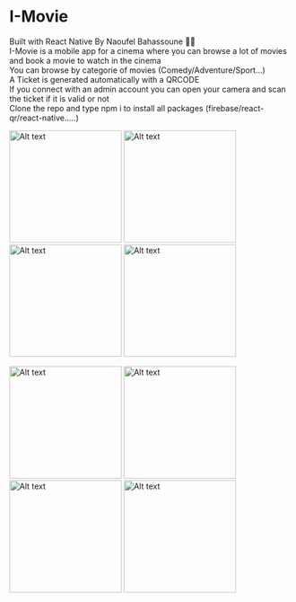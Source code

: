 # I-Movie
Built with React Native By Naoufel Bahassoune 👨‍💻 <br/>
I-Movie is a mobile app for a cinema  where you can browse a lot of movies and book a movie to watch in the cinema <br/>
You can browse by categorie of movies (Comedy/Adventure/Sport...) <br/>
A Ticket is generated automatically with a QRCODE <br/>
If you connect with an admin account you can open your camera and scan the ticket if it is valid or not <br/>
Clone the repo and type npm i to install all packages (firebase/react-qr/react-native.....) </br>
<div style="flex-direction:'row';grid-gap:30px;">
   <img
      src="https://github.com/Naoufel-LL/i-movie/assets/68982694/76675161-73fe-43b4-b246-375c614f17b0"
      alt="Alt text" width="200"
      title="Start Screen"
      style="display: inline-block; margin: 0 auto; max-width: 300px">
   <img
      src="https://github.com/Naoufel-LL/i-movie/assets/68982694/089277a9-76f7-4c79-9734-a71d21920500"
      alt="Alt text" width="200"
      title="Start Screen"
      style="display: inline-block; margin: 0 auto; max-width: 300px">
     <img
      src="https://github.com/Naoufel-LL/i-movie/assets/68982694/8274e474-ecd7-4e1c-9604-5a13a99ad19a"
      alt="Alt text" width="200"
      title="Start Screen"
      style="display: inline-block; margin: 0 auto; max-width: 300px">
  <img
      src="https://github.com/Naoufel-LL/i-movie/assets/68982694/7b56f7e0-8df6-4f82-a4b6-2014cc049b00"
      alt="Alt text" width="200"
      title="Start Screen"
      style="display: inline-block; margin: 0 auto; max-width: 300px">

  <img
      src="https://github.com/Naoufel-LL/i-movie/assets/68982694/50e9b2b0-686d-4bc4-a5dd-77b3fe9f9c58"
      alt="Alt text" width="200"
      title="Start Screen"
      style="display: inline-block; margin: 0 auto; max-width: 300px">
  <img
      src="https://github.com/Naoufel-LL/i-movie/assets/68982694/7f2ef672-89d4-46f5-b99e-ff4263e5045a"
      alt="Alt text" width="200"
      title="Start Screen"
      style="display: inline-block; margin: 0 auto; max-width: 300px">
  <img
      src="https://github.com/Naoufel-LL/i-movie/assets/68982694/08228294-513e-4dc6-a80e-5833e1b95178"
      alt="Alt text" width="200"
      title="Start Screen"
      style="display: inline-block; margin: 0 auto; max-width: 300px">
  <img
      src="https://github.com/Naoufel-LL/i-movie/assets/68982694/ebcaf02f-1d88-4910-b9b4-07ec3310218b"
      alt="Alt text" width="200"
      title="Start Screen"
      style="display: inline-block; margin: 0 auto; max-width: 300px">
</div>
<div>
</div>

